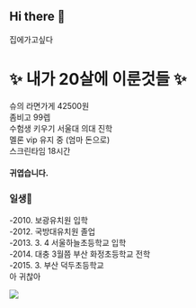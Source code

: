 ## Hi there 👋
집에가고싶다

# ✨ 내가 20살에 이룬것들 ✨
슈의 라면가게 42500원 <br>
좀비고 99렙 <br>
수험생 키우기 서울대 의대 진학 <br>
멜론 vip 유지 중 (엄마 돈으로) <br>
스크린타임 18시간 <br>
#### 귀엽습니다. <br>

### 일생🌱
-2010. 보광유치원 입학<br>
-2012. 국방대유치원 졸업<br>
-2013. 3. 4 서울하늘초등학교 입학<br>
-2014. 대충 3월쯤 부산 화정초등학교 전학<br>
-2015. 3. 부산 덕두초등학교 <br>
아 귀찮아

<a href="https://www.instagram.com/swxn3o/"><img src="https://img.shields.io/badge/instagram-FF0069?style=flat-square&logo=instagram&logoColor=white&link=https://www.instagram.com/swxn3o/"/></a>

<!--
**suwan9393/suwan9393** is a ✨ _special_ ✨ repository because its `README.md` (this file) appears on your GitHub profile.

Here are some ideas to get you started:

- 🔭 I’m currently working on ...
- 🌱 I’m currently learning ...
- 👯 I’m looking to collaborate on ...
- 🤔 I’m looking for help with ...
- 💬 Ask me about ...
- 📫 How to reach me: ...
- 😄 Pronouns: ...
- ⚡ Fun fact: ...
-->
